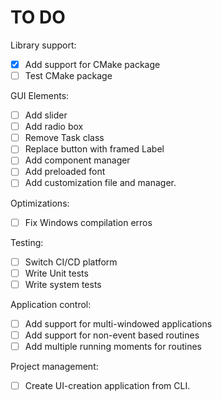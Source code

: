 # TO DO

Library support:
- [X] Add support for CMake package
- [ ] Test CMake package

GUI Elements:
- [ ] Add slider
- [ ] Add radio box
- [ ] Remove Task class
- [ ] Replace button with framed Label
- [ ] Add component manager
- [ ] Add preloaded font
- [ ] Add customization file and manager.

Optimizations:
- [ ] Fix Windows compilation erros

Testing:
- [ ] Switch CI/CD platform
- [ ] Write Unit tests
- [ ] Write system tests

Application control:
- [ ] Add support for multi-windowed applications
- [ ] Add support for non-event based routines
- [ ] Add multiple running moments for routines

Project management:
- [ ] Create UI-creation application from CLI.
